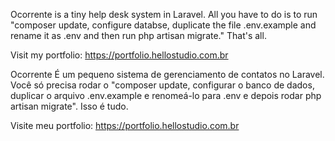 Ocorrente is a tiny   help desk system in Laravel. All you have to do is to run "composer update,   configure databse,  duplicate the file .env.example and rename it as .env and then run  php artisan migrate." That's all.

Visit my portfolio: https://portfolio.hellostudio.com.br



Ocorrente É um pequeno sistema de gerenciamento de contatos no Laravel. Você só precisa rodar o "composer update,  configurar o  banco de dados, duplicar o arquivo .env.example e renomeá-lo para .env e depois rodar php artisan migrate". Isso é tudo.

Visite meu portfolio: https://portfolio.hellostudio.com.br
